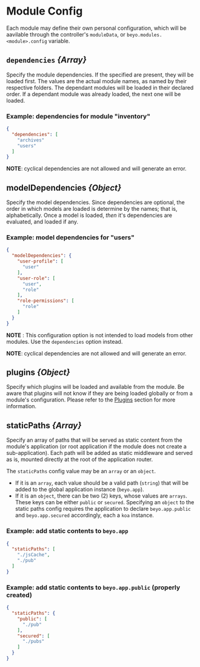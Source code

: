 # Module Config

Each module may define their own personal configuration, which will be aavilable through
the controller's `moduleData`, or `beyo.modules.<module>.config` variable.


## `dependencies` *{Array}*

Specify the module dependencies. If the specified are present, they will be loaded first.
The values are the actual module names, as named by their respective folders. The dependant
modules will be loaded in their declared order. If a dependant module was already loaded,
the next one will be loaded.

### Example: dependencies for module "inventory"

```json
{
  "dependencies": [
    "archives"
    "users"
  ]
}
```

**NOTE**: cyclical dependencies are not allowed and will generate an error.


## modelDependencies *{Object}*

Specify the model dependencies. Since dependencies are optional, the order in which models
are loaded is determine by the names; that is, alphabetically. Once a model is loaded,
*then* it's dependencies are evaluated, and loaded if any.

### Example: model dependencies for "users"

```json
{
  "modelDependencies": {
    "user-profile": [
      "user"
    ],
    "user-role": [
      "user",
      "role"
    ],
    "role-permissions": [
      "role"
    ]
  }
}
```

**NOTE** : This configuration option is not intended to load models from other modules.
Use the `dependencies` option instead.

**NOTE**: cyclical dependencies are not allowed and will generate an error.


## plugins *{Object}*

Specify which plugins will be loaded and available from the module. Be aware that plugins
will not know if they are being loaded globally or from a module's configuration. Please
refer to the [Plugins](#Plugins) section for more information.


## staticPaths *{Array}*

Specify an array of paths that will be served as static content from the module's application
(or root application if the module does not create a sub-application). Each path will be added
as static middleware and served as is, mounted directly at the root of the application router.

The `staticPaths` config value may be an `array` or an `object`.

* If it is an `array`, each value should be a valid path (`string`) that will be added to the
  global application instance (`beyo.app`).
* If it is an `object`, there can be two (2) keys, whose values are `arrays`. These keys can be
  either `public` or `secured`. Specifying an `object` to the static paths config requires the
  application to declare `beyo.app.public` and `beyo.app.secured` accordingly, each a `koa`
  instance.

### Example: add static contents to `beyo.app`

```json
{
  "staticPaths": [
    "./jsCache",
    "./pub"
  ]
}
```

### Example: add static contents to `beyo.app.public` (properly created)

```json
{
  "staticPaths": {
    "public": [
      "./pub"
    ],
    "secured": [
      "./pubs"
    ]
  }
}
```